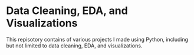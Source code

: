 # Data Cleaning, EDA, and Visualizations
This repisotory contains of various projects I made using Python, including but not limited to data cleaning, EDA, and visualizations.
